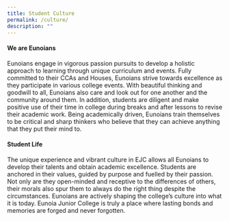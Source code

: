 ```yaml
---
title: Student Culture
permalink: /culture/
description: ""
---
```

#### **We are Eunoians**

Eunoians engage in vigorous passion pursuits to develop a holistic approach to learning through unique curriculum and events. Fully committed to their CCAs and Houses, Eunoians strive towards excellence as they participate in various college events. With beautiful thinking and goodwill to all, Eunoians also care and look out for one another and the community around them. In addition, students are diligent and make positive use of their time in college during breaks and after lessons to revise their academic work. Being academically driven, Eunoians train themselves to be critical and sharp thinkers who believe that they can achieve anything that they put their mind to.

#### **Student Life**

The unique experience and vibrant culture in EJC allows all Eunoians to develop their talents and obtain academic excellence. Students are anchored in their values, guided by purpose and fuelled by their passion. Not only are they open-minded and receptive to the differences of others, their morals also spur them to always do the right thing despite the circumstances. Eunoians are actively shaping the college’s culture into what it is today. Eunoia Junior College is truly a place where lasting bonds and memories are forged and never forgotten.